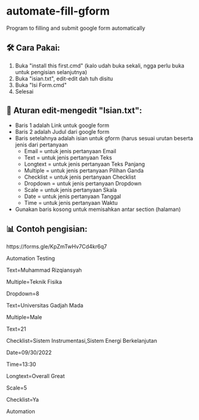 # automate-fill-gform
Program to filling and submit google form automatically

## 🛠️ Cara Pakai:
1. Buka "install this first.cmd" (kalo udah buka sekali, ngga perlu buka untuk pengisian selanjutnya)
2. Buka "isian.txt", edit-edit dah tuh disitu
3. Buka "Isi Form.cmd"
4. Selesai

<p align="left"></p>

## 🙋‍ Aturan edit-mengedit "Isian.txt":
- Baris 1 adalah Link untuk google form
- Baris 2 adalah Judul dari google form
- Baris setelahnya adalah isian untuk gform (harus sesuai urutan beserta jenis dari pertanyaan
  - Email = untuk jenis pertanyaan Email
  - Text = untuk jenis pertanyaan Teks
  - Longtext = untuk jenis pertanyaan Teks Panjang
  - Multiple = untuk jenis pertanyaan Pilihan Ganda
  - Checklist = untuk jenis pertanyaan Checklist
  - Dropdown = untuk jenis pertanyaan Dropdown
  - Scale = untuk jenis pertanyaan Skala
  - Date = untuk jenis pertanyaan Tanggal
  - Time = untuk jenis pertanyaan Waktu
- Gunakan baris kosong untuk memisahkan antar section (halaman)

<p align="left"></p>

## 📊 Contoh pengisian:
<p align="left">https://forms.gle/KpZmTwHv7Cd4kr6q7</p>
<p align="left">Automation Testing</p>
<p align="left">Text=Muhammad Rizqiansyah</p>
<p align="left">Multiple=Teknik Fisika</p>
<p align="left">Dropdown=8</p>
<p align="left">Text=Universitas Gadjah Mada</p>
<p align="left">Multiple=Male</p>
<p align="left">Text=21</p>
<p align="left">Checklist=Sistem Instrumentasi,Sistem Energi Berkelanjutan</p>
<p align="left">Date=09/30/2022</p>
<p align="left">Time=13:30</p>
<p align="left">Longtext=Overall Great</p>
<p align="left"></p>
<p align="left">Scale=5</p>
<p align="left">Checklist=Ya</p>
<p align="left">Automation</p>
